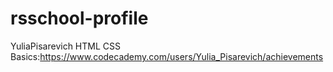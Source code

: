 # rsschool-profile
YuliaPisarevich HTML CSS Basics:https://www.codecademy.com/users/Yulia_Pisarevich/achievements
